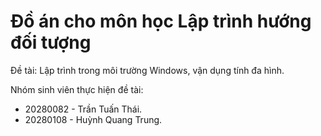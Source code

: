 # Đồ án cho môn học Lập trình hướng đối tượng
Đề tài: Lập trình trong môi trường Windows, vận dụng tính đa hình.

Nhóm sinh viên thực hiện đề tài:
- 20280082 - Trần Tuấn Thái.
- 20280108 - Huỳnh Quang Trung.

